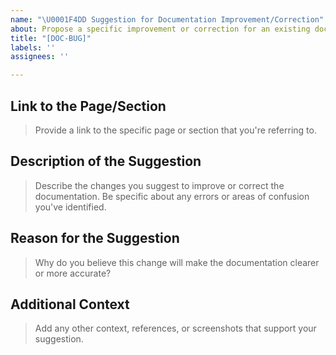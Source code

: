```yaml
---
name: "\U0001F4DD Suggestion for Documentation Improvement/Correction"
about: Propose a specific improvement or correction for an existing document.
title: "[DOC-BUG]"
labels: ''
assignees: ''

---
```


## Link to the Page/Section

> Provide a link to the specific page or section that you're referring to.



## Description of the Suggestion

> Describe the changes you suggest to improve or correct the documentation. Be specific about any errors or areas of confusion you've identified.



## Reason for the Suggestion

> Why do you believe this change will make the documentation clearer or more accurate?



## Additional Context

> Add any other context, references, or screenshots that support your suggestion.
